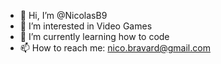 - 👋 Hi, I’m @NicolasB9
- 👀 I’m interested in Video Games
- 🌱 I’m currently learning how to code
- 📫 How to reach me: nico.bravard@gmail.com


